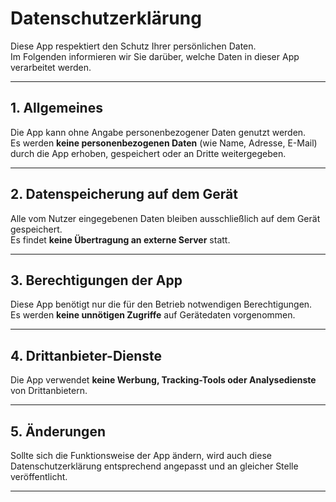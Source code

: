 # Datenschutzerklärung

Diese App respektiert den Schutz Ihrer persönlichen Daten.  
Im Folgenden informieren wir Sie darüber, welche Daten in dieser App verarbeitet werden.

---

## 1. Allgemeines
Die App kann ohne Angabe personenbezogener Daten genutzt werden.  
Es werden **keine personenbezogenen Daten** (wie Name, Adresse, E-Mail) durch die App erhoben, gespeichert oder an Dritte weitergegeben.

---

## 2. Datenspeicherung auf dem Gerät
Alle vom Nutzer eingegebenen Daten bleiben ausschließlich auf dem Gerät gespeichert.  
Es findet **keine Übertragung an externe Server** statt.

---

## 3. Berechtigungen der App
Diese App benötigt nur die für den Betrieb notwendigen Berechtigungen.  
Es werden **keine unnötigen Zugriffe** auf Gerätedaten vorgenommen.

---

## 4. Drittanbieter-Dienste
Die App verwendet **keine Werbung, Tracking-Tools oder Analysedienste** von Drittanbietern.  

---

## 5. Änderungen
Sollte sich die Funktionsweise der App ändern, wird auch diese Datenschutzerklärung entsprechend angepasst und an gleicher Stelle veröffentlicht.

---
